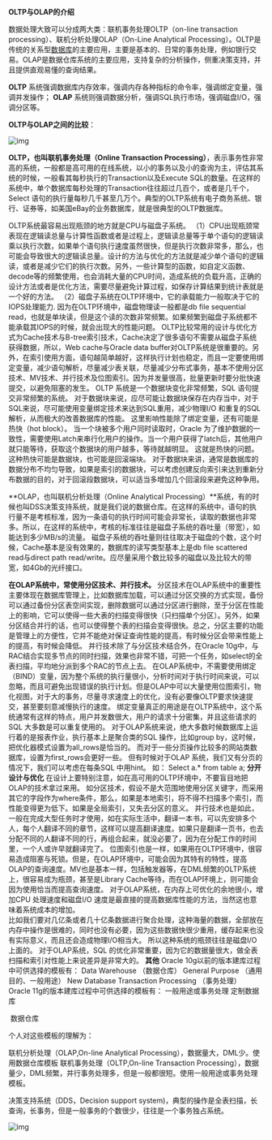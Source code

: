 **OLTP与OLAP的介绍**

 

  数据处理大致可以分成两大类：联机事务处理OLTP（on-line transaction processing）、联机分析处理OLAP（On-Line Analytical Processing）。OLTP是传统的关系型[数据库](http://lib.csdn.net/base/mysql)的主要应用，主要是基本的、日常的事务处理，例如银行交易。OLAP是数据仓库系统的主要应用，支持复杂的分析操作，侧重决策支持，并且提供直观易懂的查询结果。 

**OLTP** 系统强调数据库内存效率，强调内存各种指标的命令率，强调绑定变量，强调并发操作；
**OLAP** 系统则强调数据分析，强调SQL执行市场，强调磁盘I/O，强调分区等。 

**OLTP与OLAP之间的比较**：  

 

![img](http://img.my.csdn.net/uploads/201212/08/1354896501_9646.jpg)

  **OLTP，也叫联机事务处理（Online Transaction Processing）**，表示事务性非常高的系统，一般都是高可用的在线系统，以小的事务以及小的查询为主，评估其系统的时候，一般看其每秒执行的Transaction以及Execute SQL的数量。在这样的系统中，单个数据库每秒处理的Transaction往往超过几百个，或者是几千个，Select 语句的执行量每秒几千甚至几万个。典型的OLTP系统有电子商务系统、银行、证券等，如美国eBay的业务数据库，就是很典型的OLTP数据库。



OLTP系统最容易出现瓶颈的地方就是CPU与磁盘子系统。
（1）CPU出现瓶颈常表现在逻辑读总量与计算性函数或者是过程上，逻辑读总量等于单个语句的逻辑读乘以执行次数，如果单个语句执行速度虽然很快，但是执行次数非常多，那么，也可能会导致很大的逻辑读总量。设计的方法与优化的方法就是减少单个语句的逻辑读，或者是减少它们的执行次数。另外，一些计算型的函数，如自定义函数、decode等的频繁使用，也会消耗大量的CPU时间，造成系统的负载升高，正确的设计方法或者是优化方法，需要尽量避免计算过程，如保存计算结果到统计表就是一个好的方法。
（2）磁盘子系统在OLTP环境中，它的承载能力一般取决于它的IOPS处理能力. 因为在OLTP环境中，磁盘物理读一般都是db file sequential read，也就是单块读，但是这个读的次数非常频繁。如果频繁到磁盘子系统都不能承载其IOPS的时候，就会出现大的性能问题。
  OLTP比较常用的设计与优化方式为Cache技术与B-tree索引技术，Cache决定了很多语句不需要从磁盘子系统获得数据，所以，Web cache与Oracle data buffer对OLTP系统是很重要的。另外，在索引使用方面，语句越简单越好，这样执行计划也稳定，而且一定要使用绑定变量，减少语句解析，尽量减少表关联，尽量减少分布式事务，基本不使用分区技术、MV技术、并行技术及位图索引。因为并发量很高，批量更新时要分批快速提交，以避免阻塞的发生。 
OLTP 系统是一个数据块变化非常频繁，SQL 语句提交非常频繁的系统。 对于数据块来说，应尽可能让数据块保存在内存当中，对于SQL来说，尽可能使用变量绑定技术来达到SQL重用，减少物理I/O 和重复的SQL 解析，从而极大的改善数据库的性能。
  这里影响性能除了绑定变量，还有可能是热快（hot block）。 当一个块被多个用户同时读取时，Oracle 为了维护数据的一致性，需要使用Latch来串行化用户的操作。当一个用户获得了latch后，其他用户就只能等待，获取这个数据块的用户越多，等待就越明显。 这就是热快的问题。 这种热快可能是数据块，也可能是回滚端块。 对于数据块来讲，通常是数据库的数据分布不均匀导致，如果是索引的数据块，可以考虑创建反向索引来达到重新分布数据的目的，对于回滚段数据块，可以适当多增加几个回滚段来避免这种争用。 





  **OLAP，也叫联机分析处理（Online Analytical Processing）**系统，有的时候也叫DSS决策支持系统，就是我们说的数据仓库。在这样的系统中，语句的执行量不是考核标准，因为一条语句的执行时间可能会非常长，读取的数据也非常多。所以，在这样的系统中，考核的标准往往是磁盘子系统的吞吐量（带宽），如能达到多少MB/s的流量。
  磁盘子系统的吞吐量则往往取决于磁盘的个数，这个时候，Cache基本是没有效果的，数据库的读写类型基本上是db file scattered read与direct path read/write。应尽量采用个数比较多的磁盘以及比较大的带宽，如4Gb的光纤接口。



**在OLAP系统中，常使用分区技术、并行技术。**
  分区技术在OLAP系统中的重要性主要体现在数据库管理上，比如数据库加载，可以通过分区交换的方式实现，备份可以通过备份分区表空间实现，删除数据可以通过分区进行删除，至于分区在性能上的影响，它可以使得一些大表的扫描变得很快（只扫描单个分区）。另外，如果分区结合并行的话，也可以使得整个表的扫描会变得很快。总之，分区主要的功能是管理上的方便性，它并不能绝对保证查询性能的提高，有时候分区会带来性能上的提高，有时候会降低。
  并行技术除了与分区技术结合外，在Oracle 10g中，与RAC结合实现多节点的同时扫描，效果也非常不错，可把一个任务，如select的全表扫描，平均地分派到多个RAC的节点上去。
  在OLAP系统中，不需要使用绑定（BIND）变量，因为整个系统的执行量很小，分析时间对于执行时间来说，可以忽略，而且可避免出现错误的执行计划。但是OLAP中可以大量使用位图索引，物化视图，对于大的事务，尽量寻求速度上的优化，没有必要像OLTP要求快速提交，甚至要刻意减慢执行的速度。
  绑定变量真正的用途是在OLTP系统中，这个系统通常有这样的特点，用户并发数很大，用户的请求十分密集，并且这些请求的SQL 大多数是可以重复使用的。
  对于OLAP系统来说，绝大多数时候数据库上运行着的是报表作业，执行基本上是聚合类的SQL 操作，比如group by，这时候，把优化器模式设置为all_rows是恰当的。 而对于一些分页操作比较多的网站类数据库，设置为first_rows会更好一些。 但有时候对于OLAP 系统，我们又有分页的情况下，我们可以考虑在每条SQL 中用hint。 如：
  Select  a.* from table a;
**分开设计与优化**
  在设计上要特别注意，如在高可用的OLTP环境中，不要盲目地把OLAP的技术拿过来用。
  如分区技术，假设不是大范围地使用分区关键字，而采用其它的字段作为where条件，那么，如果是本地索引，将不得不扫描多个索引，而性能变得更为低下。如果是全局索引，又失去分区的意义。
  并行技术也是如此，一般在完成大型任务时才使用，如在实际生活中，翻译一本书，可以先安排多个人，每个人翻译不同的章节，这样可以提高翻译速度。如果只是翻译一页书，也去分配不同的人翻译不同的行，再组合起来，就没必要了，因为在分配工作的时间里，一个人或许早就翻译完了。
  位图索引也是一样，如果用在OLTP环境中，很容易造成阻塞与死锁。但是，在OLAP环境中，可能会因为其特有的特性，提高OLAP的查询速度。MV也是基本一样，包括触发器等，在DML频繁的OLTP系统上，很容易成为瓶颈，甚至是Library Cache等待，而在OLAP环境上，则可能会因为使用恰当而提高查询速度。
  对于OLAP系统，在内存上可优化的余地很小，增加CPU 处理速度和磁盘I/O 速度是最直接的提高数据库性能的方法，当然这也意味着系统成本的增加。    
  比如我们要对几亿条或者几十亿条数据进行聚合处理，这种海量的数据，全部放在内存中操作是很难的，同时也没有必要，因为这些数据快很少重用，缓存起来也没有实际意义，而且还会造成物理I/O相当大。 所以这种系统的瓶颈往往是磁盘I/O上面的。
  对于OLAP系统，SQL 的优化非常重要，因为它的数据量很大，做全表扫描和索引对性能上来说差异是非常大的。
**其他**
  Oracle 10g以前的版本建库过程中可供选择的模板有：
    Data Warehouse （数据仓库）
    General Purpose  （通用目的、一般用途）
    New Database
    Transaction Processing  （事务处理）
  Oracle 11g的版本建库过程中可供选择的模板有：
    一般用途或事务处理
    定制数据库

​    数据仓库

 

个人对这些模板的理解为：

   联机分析处理（OLAP,On-line Analytical Processing），数据量大，DML少。使用数据仓库模板
   联机事务处理（OLTP,On-line Transaction Processing），数据量少，DML频繁，并行事务处理多，但是一般都很短。使用一般用途或事务处理模板。

   决策支持系统（DDS，Decision support system)，典型的操作是全表扫描，长查询，长事务，但是一般事务的个数很少，往往是一个事务独占系统。

 ![img](938105-20170102200251331-758408592.png)